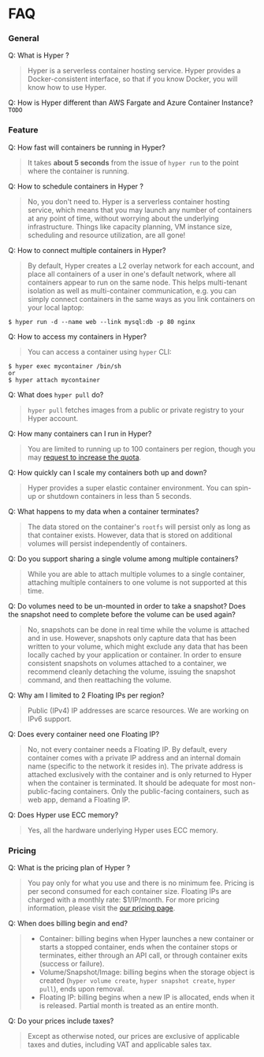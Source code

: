 # FAQ

### General
Q: What is Hyper ?
> Hyper is a serverless container hosting service. Hyper provides a Docker-consistent interface, so that if you know Docker, you will know how to use Hyper.

Q: How is Hyper different than AWS Fargate and Azure Container Instance?
`TODO`

### Feature

Q: How fast will containers be running in Hyper?
> It takes **about 5 seconds** from the issue of `hyper run` to the point where the container is running.

Q: How to schedule containers in Hyper ?
> No, you don't need to. Hyper is a serverless container hosting service, which means that you may launch any number of containers at any point of time, without worrying about the underlying infrastructure. Things like capacity planning, VM instance size, scheduling and resource utilization, are all gone!

Q: How to connect multiple containers in Hyper?
> By default, Hyper creates a L2 overlay network for each account, and place all containers of a user in one's default network, where all containers appear to run on the same node. This helps multi-tenant isolation as well as multi-container communication, e.g. you can simply connect containers in the same ways as you link containers on your local laptop:

	$ hyper run -d --name web --link mysql:db -p 80 nginx

Q: How to access my containers in Hyper?
> You can access a container using `hyper` CLI:

	$ hyper exec mycontainer /bin/sh
	or
	$ hyper attach mycontainer

Q: What does `hyper pull` do?
> `hyper pull` fetches images from a public or private registry to your Hyper account.

Q: How many containers can I run in Hyper?
> You are limited to running up to 100 containers per region, though you may [request to increase the quota](../FAQ/quota_and_limits.md).

Q: How quickly can I scale my containers both up and down?
> Hyper provides a super elastic container environment. You can spin-up or shutdown containers in less than 5 seconds.

Q: What happens to my data when a container terminates?
> The data stored on the container's `rootfs` will persist only as long as that container exists. However, data that is stored on additional volumes will persist independently of containers.

Q: Do you support sharing a single volume among multiple containers?
> While you are able to attach multiple volumes to a single container, attaching multiple containers to one volume is not supported at this time.

Q: Do volumes need to be un-mounted in order to take a snapshot? Does the snapshot need to complete before the volume can be used again?
> No, snapshots can be done in real time while the volume is attached and in use. However, snapshots only capture data that has been written to your volume, which might exclude any data that has been locally cached by your application or container. In order to ensure consistent snapshots on volumes attached to a container, we recommend cleanly detaching the volume, issuing the snapshot command, and then reattaching the volume.

Q: Why am I limited to 2 Floating IPs per region?
> Public (IPv4) IP addresses are scarce resources. We are working on IPv6 support.

Q: Does every container need one Floating IP?
> No, not every container needs a Floating IP. By default, every container comes with a private IP address and an internal domain name (specific to the network it resides in). The private address is attached exclusively with the container and is only returned to Hyper when the container is terminated. It should be adequate for most non-public-facing containers. Only the public-facing containers, such as web app, demand a Floating IP.

Q: Does Hyper use ECC memory?
> Yes, all the hardware underlying Hyper uses ECC memory.

### Pricing

Q: What is the pricing plan of Hyper ?
> You pay only for what you use and there is no minimum fee. Pricing is per second consumed for each container size. Floating IPs are charged with a monthly rate: $1/IP/month. For more pricing information, please visit the [our pricing page](https://hyper.sh/pricing.html).

Q: When does billing begin and end?
> - Container: billing begins when Hyper launches a new container or starts a stopped container, ends when the container stops or terminates, either through an API call, or through container exits (success or failure).
> - Volume/Snapshot/Image:  billing begins when the storage object is created (`hyper volume create`, `hyper snapshot create`, `hyper pull`), ends upon removal.
> - Floating IP: billing begins when a new IP is allocated, ends when it is released. Partial month is treated as an entire month.

Q: Do your prices include taxes?
> Except as otherwise noted, our prices are exclusive of applicable taxes and duties, including VAT and applicable sales tax.
